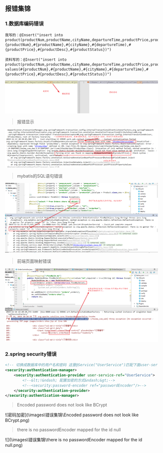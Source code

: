 ## **报错集锦**

### 1.数据库编码错误

```mysql
我写的：@Insert("insert into product(productNum,productName,cityName,departureTime,productPrice,productDesc,productStatus)values(#{productNum},#{productName},#{cityName},#{departureTime),#{productPrice},#{productDesc},#{productStatus})")

资料写的：@Insert("insert into product(productNum,productName,cityName,departureTime,productPrice,productDesc,productStatus) values(#{productNum},#{productName},#{cityName},#{departureTime},#{productPrice},#{productDesc},#{productStatus})")

```

![错误地点](\images\错误集锦\数据库错误.png)

>报错显示

![报错显示](\images\错误集锦\报错显示.png)

>mybatis的SQL语句错误

![](\images\错误集锦\mybatis的反射失败.png)

>前端页面映射错误

![](\images\错误集锦\前端页面解析错误.png)

### 2.spring security错误

```xml
<!-- 切换成数据库中的用户名和密码 这里@Service("UserService")匹配下面user-service-ref而不是类名-->
<security:authentication-manager>
    <security:authentication-provider user-service-ref="UserService">
        <!--&lt;!&ndash; 配置加密的方式&ndash;&gt;-->
        <!--<security:password-encoder ref="passwordEncoder"/>-->
    </security:authentication-provider>
</security:authentication-manager>
```

>Encoded password does not look like BCrypt

![密码加密](\images\错误集锦\Encoded password does not look like BCrypt.png)

>there is no passwordEncoder mapped for the id null

![](\images\错误集锦\there is no passwordEncoder mapped for the id null.png)